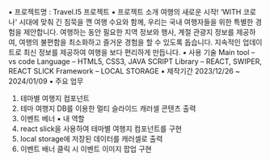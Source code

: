 ▪ 프로젝트명 : Travel.I5 프로젝트
▪ 프로젝트 소개 
   여행의 새로운 시작! ‘WITH 코로나' 시대에 맞춰 긴 침묵을 깬 여행 수요와 함께, 우리는 국내
   여행자들을 위한 특별한 경험을 제안합니다.
   여행하는 동안 필요한 지역 정보와 행사, 계절 관광지 정보를 제공하여, 여행의    불편함을 최소화하고 즐거운 경험을 할 수 있도록 돕습니다.   지속적인 업데이트로 최신 정보를 제공하여 여행을 보다 편리하게 만듭니다.
▪ 사용 기술
   Main tool – vs code
   Language – HTML5, CSS3, JAVA SCRIPT 
   Library – REACT, SWIPER, REACT SLICK
   Framework – LOCAL STORAGE
▪ 제작기간
   2023/12/26 ~ 2024/01/09
▪ 주요 업무
   1. 테마별 여행지 컴포넌트
   2. 테마 여행지 DB를 이용한 멀티 슬라이드 캐러셀 콘텐츠 출력
   3. 이벤트 베너
▪ 내 역할
   1. react slick을 사용하여 테마별 여행지 컴포넌트를 구현
   2. local storage에 저장된 데이터를 캐러셀로 출력
   3. 이벤트 배너 클릭 시 이벤트 이미지 팝업 구현
